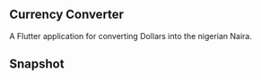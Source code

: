 ## Currency Converter

A Flutter application for converting Dollars into the nigerian Naira.

## Snapshot

